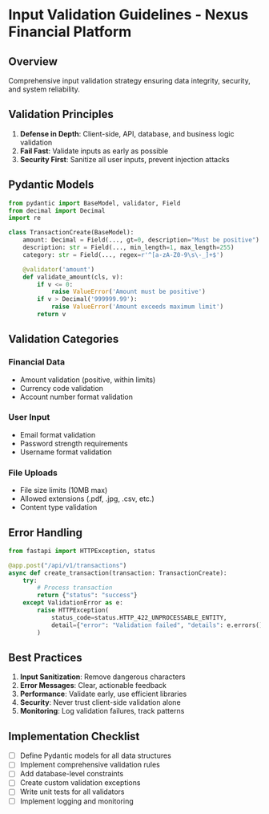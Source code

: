 # Input Validation Guidelines - Nexus Financial Platform

## Overview

Comprehensive input validation strategy ensuring data integrity, security, and system reliability.

## Validation Principles

1. **Defense in Depth**: Client-side, API, database, and business logic validation
2. **Fail Fast**: Validate inputs as early as possible
3. **Security First**: Sanitize all user inputs, prevent injection attacks

## Pydantic Models

```python
from pydantic import BaseModel, validator, Field
from decimal import Decimal
import re

class TransactionCreate(BaseModel):
    amount: Decimal = Field(..., gt=0, description="Must be positive")
    description: str = Field(..., min_length=1, max_length=255)
    category: str = Field(..., regex=r'^[a-zA-Z0-9\s\-_]+$')

    @validator('amount')
    def validate_amount(cls, v):
        if v <= 0:
            raise ValueError('Amount must be positive')
        if v > Decimal('999999.99'):
            raise ValueError('Amount exceeds maximum limit')
        return v
```

## Validation Categories

### Financial Data

- Amount validation (positive, within limits)
- Currency code validation
- Account number format validation

### User Input

- Email format validation
- Password strength requirements
- Username format validation

### File Uploads

- File size limits (10MB max)
- Allowed extensions (.pdf, .jpg, .csv, etc.)
- Content type validation

## Error Handling

```python
from fastapi import HTTPException, status

@app.post("/api/v1/transactions")
async def create_transaction(transaction: TransactionCreate):
    try:
        # Process transaction
        return {"status": "success"}
    except ValidationError as e:
        raise HTTPException(
            status_code=status.HTTP_422_UNPROCESSABLE_ENTITY,
            detail={"error": "Validation failed", "details": e.errors()}
        )
```

## Best Practices

1. **Input Sanitization**: Remove dangerous characters
2. **Error Messages**: Clear, actionable feedback
3. **Performance**: Validate early, use efficient libraries
4. **Security**: Never trust client-side validation alone
5. **Monitoring**: Log validation failures, track patterns

## Implementation Checklist

- [ ] Define Pydantic models for all data structures
- [ ] Implement comprehensive validation rules
- [ ] Add database-level constraints
- [ ] Create custom validation exceptions
- [ ] Write unit tests for all validators
- [ ] Implement logging and monitoring
